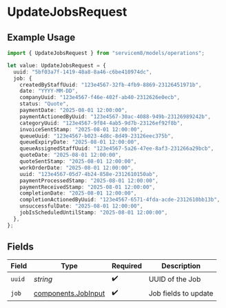 # UpdateJobsRequest

## Example Usage

```typescript
import { UpdateJobsRequest } from "servicem8/models/operations";

let value: UpdateJobsRequest = {
  uuid: "5bf03a7f-1419-48a8-8a46-c6be410974dc",
  job: {
    createdByStaffUuid: "123e4567-32fb-4fb9-8869-23126451971b",
    date: "YYYY-MM-DD",
    companyUuid: "123e4567-f46e-402f-ab40-2312626e0ecb",
    status: "Quote",
    paymentDate: "2025-08-01 12:00:00",
    paymentActionedByUuid: "123e4567-30ac-4088-949b-23126989242b",
    categoryUuid: "123e4567-9f84-4ab5-9d7b-23126ef92f8b",
    invoiceSentStamp: "2025-08-01 12:00:00",
    queueUuid: "123e4567-b023-4d8c-8d49-23126eec375b",
    queueExpiryDate: "2025-08-01 12:00:00",
    queueAssignedStaffUuid: "123e4567-5a26-47ee-8af3-231266a29bcb",
    quoteDate: "2025-08-01 12:00:00",
    quoteSentStamp: "2025-08-01 12:00:00",
    workOrderDate: "2025-08-01 12:00:00",
    uuid: "123e4567-05d7-4b24-858e-2312610150ab",
    paymentProcessedStamp: "2025-08-01 12:00:00",
    paymentReceivedStamp: "2025-08-01 12:00:00",
    completionDate: "2025-08-01 12:00:00",
    completionActionedByUuid: "123e4567-6571-4fda-acde-2312610bb13b",
    unsuccessfulDate: "2025-08-01 12:00:00",
    jobIsScheduledUntilStamp: "2025-08-01 12:00:00",
  },
};
```

## Fields

| Field                                                      | Type                                                       | Required                                                   | Description                                                |
| ---------------------------------------------------------- | ---------------------------------------------------------- | ---------------------------------------------------------- | ---------------------------------------------------------- |
| `uuid`                                                     | *string*                                                   | :heavy_check_mark:                                         | UUID of the Job                                            |
| `job`                                                      | [components.JobInput](../../models/components/jobinput.md) | :heavy_check_mark:                                         | Job fields to update                                       |